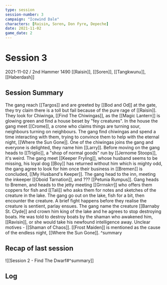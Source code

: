 ```yaml
---
type: session
session-number: 3
campaign: "Icewind Dale"
characters: [Raisin, Soren, Don Fyre, Depeche]
date: 2021-11-02
game_date: 2
---
```


# Session  3
2021-11-02 / 2nd Hammer 1490
[[Raisin]], [[Soren]], [[Tangkwunu]], [[Haberdash]]

## Session Summary
The gang reach [[Targos]] and are greeted by [[Bod and Od]] at the gate, they try claim there is a toll but fail because of the pure rage of [[Raisin]]. They look for Chiwinga, [[Find The Chiwingas]], as the [[Magic Lantern]] is glowing green and find a house beset by "fey creatures". In the house the gang meet [[Crome]], a crone who claims things are turning sour, neighbours turning on neighbours. The gang find chiwingas and spend a time interacting with them, trying to convince them to help with the eternal night, [[Where the Sun Gone]]. One of the chiwingas joins the gang and everyone is delighted, they name him [[Larry]].
Before moving on the gang heads to [[Triglio]], a "shop of normal goods" run by [[Jernome Stoops]], it's weird.
The gang meet [[Keeper Fryling]], whose husband seems to be missing, his loyal dog [[Boy]] has returned without him which is mighty odd, the gang agree to look for him once their business in [[Bremen]] is concluded, [[My Husband's Keeper]].
The gang head to the inn, meeting the inkeeper [[Oboid Tarnation]], and ??? [[Petunia Rumpus]].
Gang heads to Bremen, and heads to the jetty meeting [[Grrnskrr]] who offers them coppers for fish and [[Tali]] who asks them for notes and sketches of the creature in the lake.
The gang go out on the lake, fish for a bit, then encounter the creature. A brief fight happens before they realise the creature is sentient, parlay ensues. The gang name the creature [[Barnaby St. Clyde]] and crown him king of the lake and he agrees to stop destroying boats. He was told to destroy boats by the shaman who awakened him, [[Ravisin]], or she would take his newfound intelligence away. Unclear motives - [[Shaman of Chaos]]. [[Frost Maiden]] is mentioned as the cause of the endless night, [[Where the Sun Gone]].
^summary

## Recap of last session
![[Session 2 - Find The Dwarf#^summary]]

## Log


